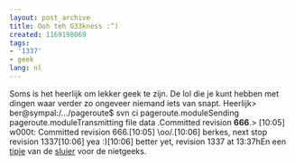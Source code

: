```yaml
---
layout: post_archive
title: Ooh teh G33kness :^)
created: 1169198069
tags:
- '1337'
- geek
lang: nl
---
```

Soms is het heerlijk om lekker geek te zijn. De lol die je kunt hebben met dingen waar verder zo ongeveer niemand iets van snapt. Heerlijk> ber@sympal:/.../pageroute$ svn ci pageroute.moduleSending        pageroute.moduleTransmitting file data .Committed revision **666**.<!--break-->> [10:05] <berkes> w000t: Committed revision 666.[10:05] <berkes> \oo/.[10:06] <xxxxx> berkes, next stop revision 1337[10:06] <berkes> yea :)[10:06] <xxxx> better yet, revision 1337 at 13:37h</xxxx></berkes></xxxxx></berkes></berkes>En een [tipje](http://en.wikipedia.org/wiki/Leet) van de [sluier](http://leetclocks.com/) voor de nietgeeks.
